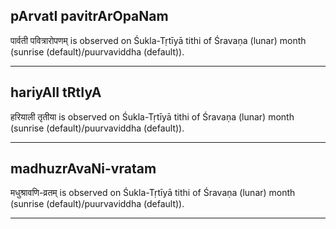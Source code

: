 ## pArvatI pavitrArOpaNam

पार्वती पवित्रारोपणम् is observed on Śukla-Tṛtīyā tithi of Śravaṇa (lunar) month (sunrise (default)/puurvaviddha (default)).


---
## hariyAlI tRtIyA

हरियाली तृतीया is observed on Śukla-Tṛtīyā tithi of Śravaṇa (lunar) month (sunrise (default)/puurvaviddha (default)).


---
## madhuzrAvaNi-vratam

मधुश्रावणि-व्रतम् is observed on Śukla-Tṛtīyā tithi of Śravaṇa (lunar) month (sunrise (default)/puurvaviddha (default)).


---
